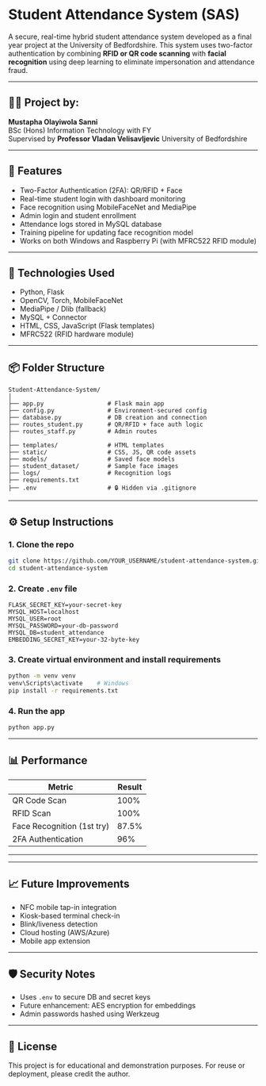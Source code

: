 # Student Attendance System (SAS)

A secure, real-time hybrid student attendance system developed as a final year project at the University of Bedfordshire. This system uses two-factor authentication by combining **RFID or QR code scanning** with **facial recognition** using deep learning to eliminate impersonation and attendance fraud.

---

## 👨‍🎓 Project by:
**Mustapha Olayiwola Sanni**  
BSc (Hons) Information Technology with FY  
Supervised by **Professor Vladan Velisavljevic**
University of Bedfordshire

---

## 🔐 Features

- Two-Factor Authentication (2FA): QR/RFID + Face
- Real-time student login with dashboard monitoring
- Face recognition using MobileFaceNet and MediaPipe
- Admin login and student enrollment
- Attendance logs stored in MySQL database
- Training pipeline for updating face recognition model
- Works on both Windows and Raspberry Pi (with MFRC522 RFID module)

---

## 🚀 Technologies Used

- Python, Flask
- OpenCV, Torch, MobileFaceNet
- MediaPipe / Dlib (fallback)
- MySQL + Connector
- HTML, CSS, JavaScript (Flask templates)
- MFRC522 (RFID hardware module)

---

## 📦 Folder Structure

```
Student-Attendance-System/
│
├── app.py                  # Flask main app
├── config.py               # Environment-secured config
├── database.py             # DB creation and connection
├── routes_student.py       # QR/RFID + face auth logic
├── routes_staff.py         # Admin routes
│
├── templates/              # HTML templates
├── static/                 # CSS, JS, QR code assets
├── models/                 # Saved face models
├── student_dataset/        # Sample face images
├── logs/                   # Recognition logs
├── requirements.txt
├── .env                    # 🔒 Hidden via .gitignore
```

---

## ⚙️ Setup Instructions

### 1. Clone the repo
```bash
git clone https://github.com/YOUR_USERNAME/student-attendance-system.git
cd student-attendance-system
```

### 2. Create `.env` file
```env
FLASK_SECRET_KEY=your-secret-key
MYSQL_HOST=localhost
MYSQL_USER=root
MYSQL_PASSWORD=your-db-password
MYSQL_DB=student_attendance
EMBEDDING_SECRET_KEY=your-32-byte-key
```

### 3. Create virtual environment and install requirements
```bash
python -m venv venv
venv\Scripts\activate    # Windows
pip install -r requirements.txt
```

### 4. Run the app
```bash
python app.py
```

---

## 📊 Performance

| Metric                    | Result      |
|--------------------------|-------------|
| QR Code Scan             | 100%        |
| RFID Scan                | 100%        |
| Face Recognition (1st try)| 87.5%       |
| 2FA Authentication       | 96%         |

---


---

## 📈 Future Improvements

- NFC mobile tap-in integration
- Kiosk-based terminal check-in
- Blink/liveness detection
- Cloud hosting (AWS/Azure)
- Mobile app extension

---

## 🛡️ Security Notes

- Uses `.env` to secure DB and secret keys
- Future enhancement: AES encryption for embeddings
- Admin passwords hashed using Werkzeug

---

## 📄 License

This project is for educational and demonstration purposes. For reuse or deployment, please credit the author.
